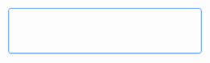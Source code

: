 <div class="col" style="box-sizing: border-box; flex: 0 0 auto; margin-bottom: 0px; margin-left: 0px; margin-right: 0px; margin-top: var(--bs-gutter-y); max-width: 100%; padding-bottom: 0px; padding-left: calc(var(--bs-gutter-x) * .5); padding-right: calc(var(--bs-gutter-x) * .5); padding-top: 0px; width: 384px;"><div class="card mb-4 rounded-3 shadow-sm border-primary" style="background-clip: border-box; background-color: #; border-color: rgb(13, 110, 253) !important; border-image: initial; border-radius: 0.3rem; border-style: solid; border-width: 1px; border: 1px solid rgb(13, 110, 253); box-shadow: rgba(0, 0, 0, 0.075) 0px 0.125rem 0.25rem; box-sizing: border-box; display: flex; flex-direction: column; margin-bottom: 1.5rem !important; margin-left: 0px; margin-right: 0px; margin-top: 0px; margin: 0px 0px 1.5rem; min-width: 0px; overflow-wrap: break-word; padding: 0px; position: relative;"><div class="card-body" style="box-sizing: border-box; flex: 1 1 auto; margin: 0px; padding: 1rem;"><ul class="list-unstyled mt-3 mb-4" style="box-sizing: border-box; list-style: none; margin-bottom: 1.5rem !important; margin-left: 0px; margin-right: 0px; margin-top: 1rem !important; margin: 1rem 0px 1.5rem; padding: 0px;"><li style="box-sizing: border-box; margin: 0px; padding: 0px;"><div class="separator" style="clear: both; text-align: center;"><br /></div></li></ul></div></div></div>

